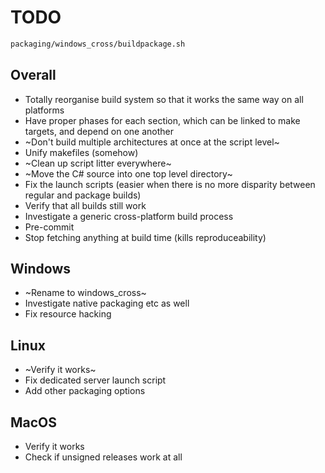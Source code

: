 # TODO

```sh
packaging/windows_cross/buildpackage.sh
```

## Overall

-   Totally reorganise build system so that it works the same way on all
    platforms
-   Have proper phases for each section, which can be linked to make targets,
    and depend on one another
-   ~Don't build multiple architectures at once at the script level~
-   Unify makefiles (somehow)
-   ~Clean up script litter everywhere~
-   ~Move the C# source into one top level directory~
-   Fix the launch scripts (easier when there is no more disparity between
    regular and package builds)
-   Verify that all builds still work
-   Investigate a generic cross-platform build process
-   Pre-commit
-   Stop fetching anything at build time (kills reproduceability)

## Windows

-   ~Rename to windows_cross~
-   Investigate native packaging etc as well
-   Fix resource hacking

## Linux

-   ~Verify it works~
-   Fix dedicated server launch script
-   Add other packaging options

## MacOS

-   Verify it works
-   Check if unsigned releases work at all
